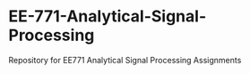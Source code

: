 # EE-771-Analytical-Signal-Processing
Repository for EE771 Analytical Signal Processing Assignments
